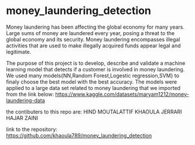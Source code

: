# money_laundering_detection
Money laundering has been affecting the global economy for many years. Large sums of money are laundered every year, posing a threat to the global economy and its security. Money laundering encompasses illegal activities that are used to make illegally acquired funds appear legal and legitimate. 

The purpose of this project is to develop, describe and validate a machine learning model that detects if a customer is involved in money laundering. We used many models{NN,Random Forest,Logestic regression,SVM} to finaly choose the best model with the best accuracy. The models were applied to a large data set related to money laundering that we imported from the link below: 
https://www.kaggle.com/datasets/maryam1212/money-laundering-data

the contibuters to this repo are: 
HIND MOUTALATTIF
KHAOULA JERRARI
HAJAR ZAINI

link to the repository: https://github.com/khaoula789/money_laundering_detection
